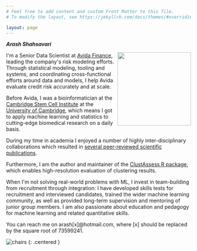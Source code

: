 ```yaml
---
# Feel free to add content and custom Front Matter to this file.
# To modify the layout, see https://jekyllrb.com/docs/themes/#overriding-theme-defaults

layout: page
---
```



**_Arash Shahsavari_**

<img style="float: right;" src="/images/about/head.jpg" width="200">

I'm a Senior Data Scientist at [Avida Finance](https://www.avidafinance.com/en/start/), leading the company's risk modeling efforts. Through statistical modeling, tooling and systems, and coordinating cross-functional efforts around data and models, I help Avida evaluate credit risk accurately and at scale.

Before Avida, I was a bioinformatician at the [Cambridge Stem Cell Institute](https://www.stemcells.cam.ac.uk/) at the [University of Cambridge](https://www.cam.ac.uk/), which means I got to apply machine learning and statistics to cutting-edge biomedical research on a daily basis.

During my time in academia I enjoyed a number of highly inter-disciplinary collaborations which resulted in [several peer-reviewed scientific publications](https://scholar.google.com/citations?hl=en&user=Q_iGdrkAAAAJ&view_op=list_works&sortby=pubdate).

Furthermore, I am the author and maintainer of the [ClustAssess R package](https://github.com/Core-Bioinformatics/ClustAssess), which enables high-resolution evaluation of clustering results.

When I'm not solving real-world problems with ML, I invest in team-building from recruitment through integration: I have developed skills tests for recruitment and interviewed candidates, trained the wider machine learning community, as well as provided long-term supervision and mentoring of junior group members. I am also passionate about education and pedagogy for machine learning and related quantitative skills.

You can reach me on arash[x]@hotmail.com, where [x] should be replaced by the square root of 73599241.

![chairs](/images/about/chairs.jpg)
{: .centered }
